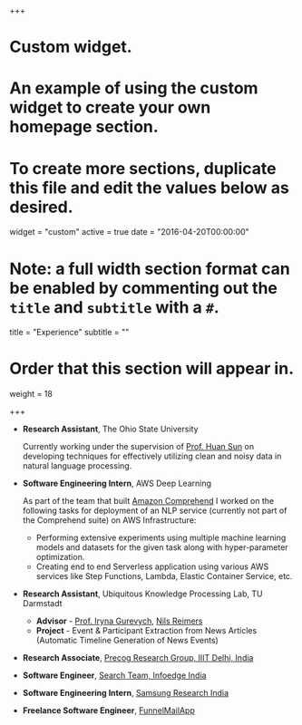 +++
# Custom widget.
# An example of using the custom widget to create your own homepage section.
# To create more sections, duplicate this file and edit the values below as desired.
widget = "custom"
active = true
date = "2016-04-20T00:00:00"

# Note: a full width section format can be enabled by commenting out the `title` and `subtitle` with a `#`.
title = "Experience"
subtitle = ""

# Order that this section will appear in.
weight = 18

+++

- **Research Assistant**, The Ohio State University 

	Currently working under the supervision of [Prof. Huan Sun](http://web.cse.ohio-state.edu/~sun.397/) on developing techniques for effectively utilizing clean and noisy data in natural language processing.

- **Software Engineering Intern**, AWS Deep Learning

	As part of the team that built [Amazon Comprehend](https://aws.amazon.com/comprehend/) I worked on the following tasks for deployment of an NLP service (currently not part of the Comprehend suite) on AWS Infrastructure:
	- Performing extensive experiments using multiple machine learning models and datasets for the given task along with hyper-parameter optimization.
	- Creating end to end Serverless application using various AWS services like Step Functions, Lambda, Elastic Container Service, etc.



- **Research Assistant**, Ubiquitous Knowledge Processing Lab, TU Darmstadt

	- **Advisor** - [Prof. Iryna Gurevych](https://www.ukp.tu-darmstadt.de/people/group-heads/prof-dr-iryna-gurevych/), [Nils Reimers](https://www.ukp.tu-darmstadt.de/people/doctoral-researchers/nils-reimers/)
	- **Project** - Event & Participant Extraction from News Articles (Automatic Timeline Generation of News Events)
	
- **Research Associate**, [Precog Research Group, IIIT Delhi, India](precog.iiitd.edu.in)

- **Software Engineer**, [Search Team, Infoedge India](http://www.infoedge.in/)

- **Software Engineering Intern**, [Samsung Research India](https://en.wikipedia.org/wiki/Samsung_R%26D_Institute_India,_Noida)

- **Freelance Software Engineer**, [FunnelMailApp](https://angel.co/funnel-2)